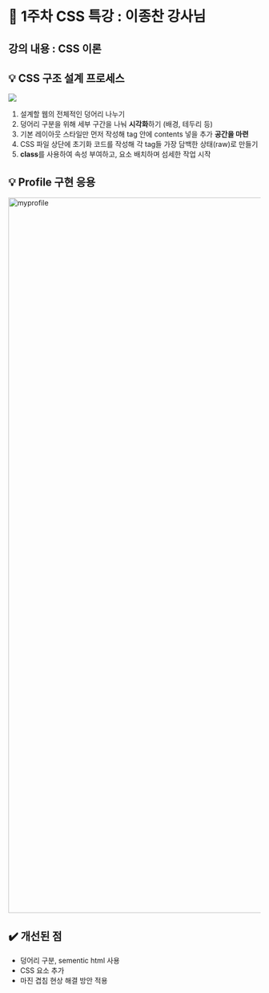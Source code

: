 
# 🧚 1주차 CSS 특강 : 이종찬 강사님 
  

## 강의 내용 : CSS 이론

## 💡 CSS 구조 설계 프로세스

<image src="https://user-images.githubusercontent.com/112460430/189595890-ea271495-38b6-491d-bbd8-6808050babf4.png">


1. 설계할 웹의 전체적인 덩어리 나누기
2. 덩어리 구분을 위해 세부 구간을 나눠 **시각화**하기 (배경, 테두리 등)
3. 기본 레이아웃 스타일만 먼저 작성해 tag 안에 contents 넣을 추가 **공간을 마련** 
4. CSS 파일 상단에 초기화 코드를 작성해 각 tag들 가장 담백한 상태(raw)로 만들기  
5. **class**를 사용하여 속성 부여하고, 요소 배치하며 섬세한 작업 시작

  
## 💡 Profile 구현 응용
  
<img width="1426" alt="myprofile" src="https://user-images.githubusercontent.com/112460430/189602959-7c35c9ed-7989-4006-aeb0-42f0482d5e0e.png">

## ✔️ 개선된 점

- 덩어리 구분, sementic html 사용
- CSS 요소 추가 
- 마진 겹침 현상 해결 방안 적용

<br>
